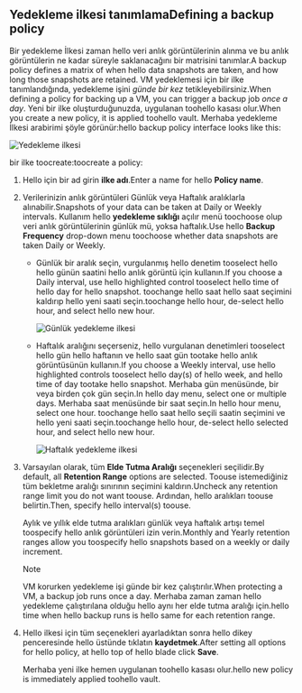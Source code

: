 ## <a name="defining-a-backup-policy"></a><span data-ttu-id="2c9a5-101">Yedekleme ilkesi tanımlama</span><span class="sxs-lookup"><span data-stu-id="2c9a5-101">Defining a backup policy</span></span>
<span data-ttu-id="2c9a5-102">Bir yedekleme İlkesi zaman hello veri anlık görüntülerinin alınma ve bu anlık görüntülerin ne kadar süreyle saklanacağını bir matrisini tanımlar.</span><span class="sxs-lookup"><span data-stu-id="2c9a5-102">A backup policy defines a matrix of when hello data snapshots are taken, and how long those snapshots are retained.</span></span> <span data-ttu-id="2c9a5-103">VM yedeklemesi için bir ilke tanımlandığında, yedekleme işini *günde bir kez* tetikleyebilirsiniz.</span><span class="sxs-lookup"><span data-stu-id="2c9a5-103">When defining a policy for backing up a VM, you can trigger a backup job *once a day*.</span></span> <span data-ttu-id="2c9a5-104">Yeni bir ilke oluşturduğunuzda, uygulanan toohello kasası olur.</span><span class="sxs-lookup"><span data-stu-id="2c9a5-104">When you create a new policy, it is applied toohello vault.</span></span> <span data-ttu-id="2c9a5-105">Merhaba yedekleme İlkesi arabirimi şöyle görünür:</span><span class="sxs-lookup"><span data-stu-id="2c9a5-105">hello backup policy interface looks like this:</span></span>

![Yedekleme ilkesi](./media/backup-create-policy-for-vms/backup-policy.png)

<span data-ttu-id="2c9a5-107">bir ilke toocreate:</span><span class="sxs-lookup"><span data-stu-id="2c9a5-107">toocreate a policy:</span></span>

1. <span data-ttu-id="2c9a5-108">Hello için bir ad girin **ilke adı**.</span><span class="sxs-lookup"><span data-stu-id="2c9a5-108">Enter a name for hello **Policy name**.</span></span>
2. <span data-ttu-id="2c9a5-109">Verilerinizin anlık görüntüleri Günlük veya Haftalık aralıklarla alınabilir.</span><span class="sxs-lookup"><span data-stu-id="2c9a5-109">Snapshots of your data can be taken at Daily or Weekly intervals.</span></span> <span data-ttu-id="2c9a5-110">Kullanım hello **yedekleme sıklığı** açılır menü toochoose olup veri anlık görüntülerinin günlük mü, yoksa haftalık.</span><span class="sxs-lookup"><span data-stu-id="2c9a5-110">Use hello **Backup Frequency** drop-down menu toochoose whether data snapshots are taken Daily or Weekly.</span></span>
   
   * <span data-ttu-id="2c9a5-111">Günlük bir aralık seçin, vurgulanmış hello denetim tooselect hello hello günün saatini hello anlık görüntü için kullanın.</span><span class="sxs-lookup"><span data-stu-id="2c9a5-111">If you choose a Daily interval, use hello highlighted control tooselect hello time of hello day for hello snapshot.</span></span> <span data-ttu-id="2c9a5-112">toochange hello saat hello saat seçimini kaldırıp hello yeni saati seçin.</span><span class="sxs-lookup"><span data-stu-id="2c9a5-112">toochange hello hour, de-select hello hour, and select hello new hour.</span></span>
     
     ![Günlük yedekleme ilkesi](./media/backup-create-policy-for-vms/backup-policy-daily.png) <br/>
   * <span data-ttu-id="2c9a5-114">Haftalık aralığını seçerseniz, hello vurgulanan denetimleri tooselect hello gün hello haftanın ve hello saat gün tootake hello anlık görüntüsünün kullanın.</span><span class="sxs-lookup"><span data-stu-id="2c9a5-114">If you choose a Weekly interval, use hello highlighted controls tooselect hello day(s) of hello week, and hello time of day tootake hello snapshot.</span></span> <span data-ttu-id="2c9a5-115">Merhaba gün menüsünde, bir veya birden çok gün seçin.</span><span class="sxs-lookup"><span data-stu-id="2c9a5-115">In hello day menu, select one or multiple days.</span></span> <span data-ttu-id="2c9a5-116">Merhaba saat menüsünde bir saat seçin.</span><span class="sxs-lookup"><span data-stu-id="2c9a5-116">In hello hour menu, select one hour.</span></span> <span data-ttu-id="2c9a5-117">toochange hello saat hello seçili saatin seçimini ve hello yeni saati seçin.</span><span class="sxs-lookup"><span data-stu-id="2c9a5-117">toochange hello hour, de-select hello selected hour, and select hello new hour.</span></span>
     
     ![Haftalık yedekleme ilkesi](./media/backup-create-policy-for-vms/backup-policy-weekly.png)
3. <span data-ttu-id="2c9a5-119">Varsayılan olarak, tüm **Elde Tutma Aralığı** seçenekleri seçilidir.</span><span class="sxs-lookup"><span data-stu-id="2c9a5-119">By default, all **Retention Range** options are selected.</span></span> <span data-ttu-id="2c9a5-120">Toouse istemediğiniz tüm bekletme aralığı sınırının seçimini kaldırın.</span><span class="sxs-lookup"><span data-stu-id="2c9a5-120">Uncheck any retention range limit you do not want toouse.</span></span> <span data-ttu-id="2c9a5-121">Ardından, hello aralıkları toouse belirtin.</span><span class="sxs-lookup"><span data-stu-id="2c9a5-121">Then, specify hello interval(s) toouse.</span></span>
   
    <span data-ttu-id="2c9a5-122">Aylık ve yıllık elde tutma aralıkları günlük veya haftalık artışı temel toospecify hello anlık görüntüleri izin verin.</span><span class="sxs-lookup"><span data-stu-id="2c9a5-122">Monthly and Yearly retention ranges allow you toospecify hello snapshots based on a weekly or daily increment.</span></span>
   
   > [!NOTE]
   > <span data-ttu-id="2c9a5-123">VM korurken yedekleme işi günde bir kez çalıştırılır.</span><span class="sxs-lookup"><span data-stu-id="2c9a5-123">When protecting a VM, a backup job runs once a day.</span></span> <span data-ttu-id="2c9a5-124">Merhaba zaman zaman hello yedekleme çalıştırılana olduğu hello aynı her elde tutma aralığı için.</span><span class="sxs-lookup"><span data-stu-id="2c9a5-124">hello time when hello backup runs is hello same for each retention range.</span></span>
   > 
   > 
4. <span data-ttu-id="2c9a5-125">Hello ilkesi için tüm seçenekleri ayarladıktan sonra hello dikey penceresinde hello üstünde tıklatın **kaydetmek**.</span><span class="sxs-lookup"><span data-stu-id="2c9a5-125">After setting all options for hello policy, at hello top of hello blade click **Save**.</span></span>
   
    <span data-ttu-id="2c9a5-126">Merhaba yeni ilke hemen uygulanan toohello kasası olur.</span><span class="sxs-lookup"><span data-stu-id="2c9a5-126">hello new policy is immediately applied toohello vault.</span></span>

